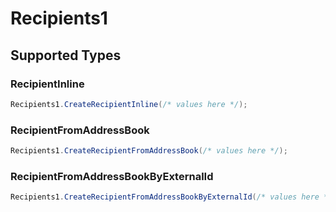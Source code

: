 # Recipients1


## Supported Types

### RecipientInline

```csharp
Recipients1.CreateRecipientInline(/* values here */);
```

### RecipientFromAddressBook

```csharp
Recipients1.CreateRecipientFromAddressBook(/* values here */);
```

### RecipientFromAddressBookByExternalId

```csharp
Recipients1.CreateRecipientFromAddressBookByExternalId(/* values here */);
```
